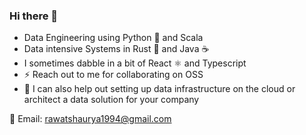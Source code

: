 ### Hi there 👋

- Data Engineering using Python 🐍 and Scala
- Data intensive Systems in Rust 🦀 and Java ☕
- I sometimes dabble in a bit of React ⚛️ and Typescript
- ⚡ Reach out to me for collaborating on OSS
- 💬 I can also help out setting up data infrastructure on the cloud or architect a data solution for your company

📧 Email:  rawatshaurya1994@gmail.com
